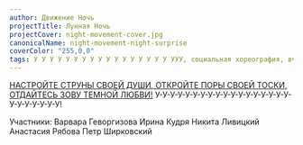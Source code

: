 ```yaml
---
author: Движение Ночь
projectTitle: Лунная Ночь
projectCover: night-movement-cover.jpg
canonicalName: night-movement-night-surprise
coverColor: "255,0,0"
tags: У У У У У У У У У У У У У У У У У УУУ, социальная хореография, вчерашний неотчужденный праздник, рассеянная коллективность, спортивный интерес, эксплуатация скрытой мотивации, контингентность
---
```


[НАСТРОЙТЕ СТРУНЫ СВОЕЙ ДУШИ, ОТКРОЙТЕ ПОРЫ СВОЕЙ ТОСКИ, ОТДАЙТЕСЬ ЗОВУ ТЕМНОЙ ЛЮБВИ!][1]
У-У-У-У-У-У-У-У-У-У-У-У-У-У-У-У-У-У-У-У-У-У-У-У-У!

Участники:
Варвара Геворгизова
Ирина Кудря
Никита Ливицкий
Анастасия Рябова
Петр Ширковский

[1]:	https://docs.google.com/spreadsheets/d/1GdybxXPAEA0ffuAYGo9Rb-hGfRQFyq-mLhZq_0tRH-c/edit#gid=17508496